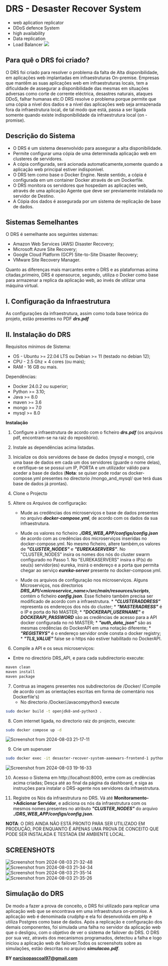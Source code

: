 # DRS - Desaster Recover System
* web aplication replicator
* DDoS defence System
* high availability
* Data replication
* Load Balancer
![](https://github.com/magiccode4Dim/DRS/blob/main/Working.gif)

## Para quê o DRS foi criado?
O DRS foi criado para resolver o problema  da falta de Alta disponibilidade, em aplicações  web implantadas em infraestruturas On-premise. 
Empresas  que mantêm  as suas aplicações  web em infraestruturas  locais, tem a dificuldade  de assegurar  a disponibilidade  das mesmas em situações adversas como corte de corrente eléctrica,  desastres naturais, ataques DDoS, falhar humanas etc.O DRS resolve  o problema porque permite que uma cópia  a nível  dos dados e a nível das aplicações web seja armazenada fora da infraestrutura  local, de tal modo que está, passa a ser ligada somente quando existe indisponibilidade da infraestrutura local (on -promise).

## Descrição do Sistema
* O DRS é um sistema desenvolvido para assegurar a alta  disponibilidade. 
* Permite configurar  uma cópia  de uma determinada aplicação  web em clusteres de servidores. 
* A cópia configurada, será acionada automaticamente,somente  quando  a aplicação  web principal estiver indisponível.
* O DRS tem como base o Docker Engine. Neste sentido, a cópia é configurada em um container Docker através  de um Dockerfile.
* O DRS monitora os servidores que hospedam as aplicações web, através  de uma aplicação  Agente que deve ser previamente  instalada no servidor  de Destino.
* A Cópia  dos dados é  assegurada  por um sistema de replicação  de base de dados.

## Sistemas Semelhantes 
O DRS é  semelhante  aos seguintes sistemas:
* Amazon Web Services (AWS) Disaster Recovery;
* Microsoft Azure Site Recovery;
* Google Cloud Platform (GCP) Site-to-Site Disaster Recovery;
* VMware Site Recovery Manager.

Quanto as diferenças  mais marcantes  entre o DRS e as plataformas  acima citadas,primeiro, DRS é  opensource, segundo, utiliza o Docker como base para armazenar a replica da aplicação  web, ao invés  de utilizar uma máquina  virtual.

## I. Configuração da Infraestrutura
As configurações  da infraestrutura, assim como toda base teórica  do projeto, estão  presentes no PDF ***drs.pdf***

## II. Instalação do DRS

Requisitos mínimos de Sistema:
* OS - Ubuntu >= 22.04 LTS ou Debian >= 11 (testado no debian 12);
* CPU - 2.5 Ghz × 4 cores (ou mais);
* RAM - 16 GB ou mais.

Dependências:
* Docker 24.0.2 ou superior;
* Python >= 3.10;
* Java >= 8.0
* maven >= 3.6
* mongo >= 7.0
* mysql >= 8.0

**Instalação**
1. Configure a infraestrutura de acordo com o ficheiro ***drs.pdf*** (os arquivos pdf, encontram-se na raiz do repositório).
2. Instale as dependências acima listadas.
3. Inicialize os dois servidores de base de dados (mysql e mongo), crie uma base de dados em cada um dos servidores (guarde o nome delas), e certifique-se se possui um IP, PORTA e um utilizador válido para aceder a base de dados (**Nota**: se quiser pode rodar os docker-compose.yml presentes no directorio /mongo_and_mysql/ que terá duas base de dados já prontas).
4. Clone o Projecto
5. Altere os Arquivos de configuração:
   * Mude as credências dos microserviços e base de dados presentes no arquivo ***docker-compose.yml***, de acordo com os dados da sua infraestrutura.
     
   * Mude os valores no ficheiro ***./DRS_WEB_APP/configs/config.json*** de acordo com as credências dos microserviços inseridas no docker-compose.yml. No mesmo ficheiro, altere também,os valores de ***"CLUSTER_NODES"*** e ***"EUREKASERVERS"***. No "CLUSTER_NODES" insira os nomes dos nós do cluster swarm configurado no Passo 1. No "EUREKASERVERS" insira o IP(s) do seu(s) servidor(es) eureka, insirá o endereço e a porta que permita chegar ao serviço ***eureka-server*** presente no docker-compose.yml.
     
   * Mude os arquivos de configuração nos microserviços. Alguns Microserviços, nos directorios ***DRS_API/<microservice_name>/src/main/resources/scripts***, contém o ficheiro ***config.json***. Esse ficheiro também precisa ser modificado de acordo com a infraestrutura.
         * ***"CLUSTERADDRESS"*** representa os endereços dos nós do cluster;
         * ***"MASTERADRESS"*** é o IP e porta do Nó MASTER;
         * ***"DOCKERAPI_USERNAME"*** e ***DOCKERAPI_PASSWORD*** são as credências de acesso para a API docker configurada no nó MASTER;
         * ***"auth_data_json"*** são as mesmas credências do DockerAPI em uma notação diferente;
         * ***"REGISTRYS"*** é o endereço servidor onde consta o docker registry;
         * ***"TLS_VALUE"*** false se o https não estiver habilitado no DockerAPI. 
   
6. Compile a API e os seus microserviços:
* Entre no directório DRS_API, e para cada subdirectorio execute:
```bash
maven clean
maven install
maven package
```
7. Contrua as imagens presentes nos subdirectorios de /Docker/ (Compile de acordo com as orientações escritas em forma de comentário nos Dockerfile's)
   * No directorio /Docker/Javacompython3 execute
```bash
sudo docker build -t openjdk8-and-python3 .
```
8. Com internet ligada, no directorio raiz do projecto, execute:
```bash
sudo docker compose up -d
```
![Screenshot from 2024-08-03 21-17-11](https://github.com/user-attachments/assets/3a09a148-d77d-4b5a-9202-6faab1366e71)

9. Crie um superuser
```bash
sudo docker exec -it desaster-recover-system-aaeewars-frontend-1 python manage.py createsuperuser
```
![Screenshot from 2024-08-03 19-16-33](https://github.com/user-attachments/assets/f7367cfc-4f9e-498d-b4fe-a8da5d791d6c)

10. Acesso o Sistema  em http://localhost:8000, entre com as credências  acima criadas; Desça até ao final da página  da dashboard, e siga as instruções  para instalar o DRS-agente nos servidores  da infraestrutura. 

11. Registre os Nós  da infraestrutura no DRS. Vá  até  **Monitoramento->Adicionar Servidor**,  e adiciona  os nós da infraestrutura com os mesmos nomes presentes no atributo ***"CLUSTER_NODES"*** do arquivo ***./DRS_WEB_APP/configs/config.json***.

**NOTA**: O DRS AINDA NÃO ESTÁ PRONTO PARA SER UTILIZADO EM PRODUÇÃO, POR ENQUANTO É APENAS UMA PROVA DE CONCEITO QUE PODE SER INSTALADA E TESTADA EM AMBIENTE LOCAL.
## SCREENSHOTS
![Screenshot from 2024-08-03 21-32-48](https://github.com/user-attachments/assets/861104e7-9d24-4be8-a013-7b0538c891a4)
![Screenshot from 2024-08-03 21-34-34](https://github.com/user-attachments/assets/ccbc4a73-fd5b-493a-821c-a0305b5a7034)
![Screenshot from 2024-08-03 21-35-14](https://github.com/user-attachments/assets/f9782a1f-8cbb-4478-a7ff-f9786febe794)
![Screenshot from 2024-08-03 21-35-26](https://github.com/user-attachments/assets/db8f32b4-9fb8-4b78-999f-7653897e3338)

## Simulação do DRS
De modo a fazer a prova de conceito, o DRS foi utilizado para replicar uma aplicação web que se encontrava em uma infraestrutura on-promise. A aplicação web é denominada crudphp e ela foi desenvolvida em pHp e utiliza Postgres como base de dados. Após a replicação e configuração dos demais componentes, foi simulada uma falha no servidor da aplicação web que o desligou, com o objetivo de ver o sistema de failover do DRS. O DRS por sua vez, através  dos mecanismos programados, detectou a falha e logo iniciou a aplicação web de failover.Todos os screenshots sobre as simulações, estão descritas no arquivo ***simulacao.pdf***.

**BY narcisopascoal97@gmail.com**


